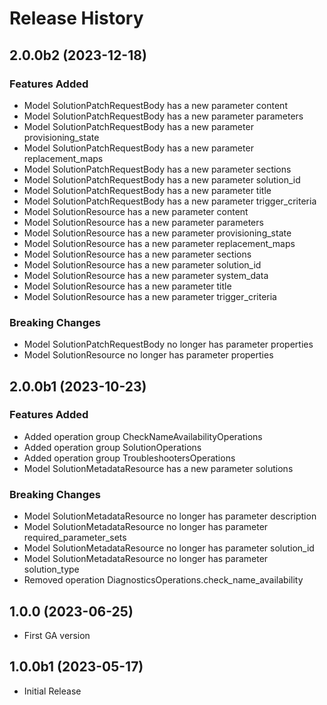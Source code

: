 # Release History

## 2.0.0b2 (2023-12-18)

### Features Added

  - Model SolutionPatchRequestBody has a new parameter content
  - Model SolutionPatchRequestBody has a new parameter parameters
  - Model SolutionPatchRequestBody has a new parameter provisioning_state
  - Model SolutionPatchRequestBody has a new parameter replacement_maps
  - Model SolutionPatchRequestBody has a new parameter sections
  - Model SolutionPatchRequestBody has a new parameter solution_id
  - Model SolutionPatchRequestBody has a new parameter title
  - Model SolutionPatchRequestBody has a new parameter trigger_criteria
  - Model SolutionResource has a new parameter content
  - Model SolutionResource has a new parameter parameters
  - Model SolutionResource has a new parameter provisioning_state
  - Model SolutionResource has a new parameter replacement_maps
  - Model SolutionResource has a new parameter sections
  - Model SolutionResource has a new parameter solution_id
  - Model SolutionResource has a new parameter system_data
  - Model SolutionResource has a new parameter title
  - Model SolutionResource has a new parameter trigger_criteria

### Breaking Changes

  - Model SolutionPatchRequestBody no longer has parameter properties
  - Model SolutionResource no longer has parameter properties

## 2.0.0b1 (2023-10-23)

### Features Added

  - Added operation group CheckNameAvailabilityOperations
  - Added operation group SolutionOperations
  - Added operation group TroubleshootersOperations
  - Model SolutionMetadataResource has a new parameter solutions

### Breaking Changes

  - Model SolutionMetadataResource no longer has parameter description
  - Model SolutionMetadataResource no longer has parameter required_parameter_sets
  - Model SolutionMetadataResource no longer has parameter solution_id
  - Model SolutionMetadataResource no longer has parameter solution_type
  - Removed operation DiagnosticsOperations.check_name_availability

## 1.0.0 (2023-06-25)

- First GA version


## 1.0.0b1 (2023-05-17)

* Initial Release
